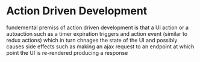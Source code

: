 # Action Driven Development

fundemental premiss of action driven development is that a UI action or a autoaction such as a timer expiration triggers 
 and action event (similar to redux actions) which in turn chnages the state of the
 UI and possibly causes side effects such as making an ajax request to an endpoint
 at which point the UI is re-rendered producing a response
